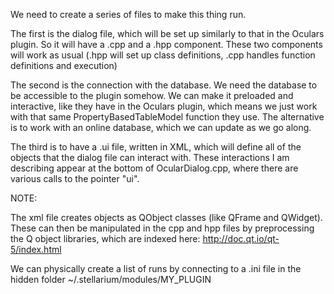 We need to create a series of files to make this thing run. 

The first is the dialog file, which will be set up similarly to that 
in the Oculars plugin. So it will have a .cpp and a .hpp component. These
two components will work as usual (.hpp will set up class definitions, .cpp handles
function definitions and execution)

The second is the connection with the database. We need the database to be accessible
to the plugin somehow. We can make it preloaded and interactive, like they have
in the Oculars plugin, which means we just work with that same PropertyBasedTableModel
function they use. The alternative is to work with an online database, which we can
update as we go along. 

The third is to have a .ui file, written in XML, which will define all of the objects 
that the dialog file can interact with. These interactions I am describing appear at the 
bottom of OcularDialog.cpp, where there are various calls to the pointer "ui". 

NOTE:

The xml file creates objects as QObject classes (like QFrame and QWidget). These can then
be manipulated in the cpp and hpp files by preprocessing the Q object libraries, which
are indexed here:	http://doc.qt.io/qt-5/index.html


We can physically create a list of runs by connecting to a .ini file in the hidden folder ~/.stellarium/modules/MY_PLUGIN


